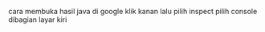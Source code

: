 cara membuka hasil java di google
klik kanan lalu pilih inspect
pilih console dibagian layar kiri



